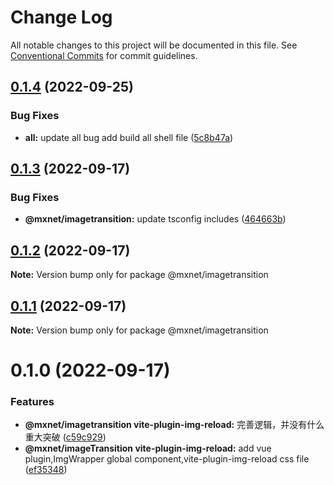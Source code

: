 # Change Log

All notable changes to this project will be documented in this file.
See [Conventional Commits](https://conventionalcommits.org) for commit guidelines.

## [0.1.4](https://gitee.com/cq_maixun_network/repo/compare/@mxnet/imagetransition@0.1.3...@mxnet/imagetransition@0.1.4) (2022-09-25)


### Bug Fixes

* **all:** update all bug add build all shell file ([5c8b47a](https://gitee.com/cq_maixun_network/repo/commits/5c8b47ac882566e72ae623db4c37a10fb19d400a))





## [0.1.3](https://gitee.com/cq_maixun_network/repo/compare/@mxnet/imagetransition@0.1.2...@mxnet/imagetransition@0.1.3) (2022-09-17)


### Bug Fixes

* **@mxnet/imagetransition:** update tsconfig includes ([464663b](https://gitee.com/cq_maixun_network/repo/commits/464663bc927fe6ca0ab700d3ece2fe3f79ee4ffd))





## [0.1.2](https://gitee.com/cq_maixun_network/repo/compare/@mxnet/imagetransition@0.1.1...@mxnet/imagetransition@0.1.2) (2022-09-17)

**Note:** Version bump only for package @mxnet/imagetransition





## [0.1.1](https://gitee.com/cq_maixun_network/repo/compare/@mxnet/imagetransition@0.1.0...@mxnet/imagetransition@0.1.1) (2022-09-17)

**Note:** Version bump only for package @mxnet/imagetransition





# 0.1.0 (2022-09-17)


### Features

* **@mxnet/imagetransition vite-plugin-img-reload:** 完善逻辑，并没有什么重大突破 ([c59c929](https://gitee.com/cq_maixun_network/repo/commits/c59c929c7fb6f67946f2a06e6b50aa952ec17ed2))
* **@mxnet/imageTransition vite-plugin-img-reload:** add  vue plugin,ImgWrapper global component,vite-plugin-img-reload css file ([ef35348](https://gitee.com/cq_maixun_network/repo/commits/ef35348d5649d4f6a713270a478a6999a3085095))
